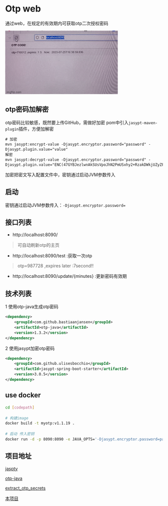 # Otp web
通过web，在规定的有效期内可获取otp二次授权密码

![](/img/demo.gif)

## otp密码加解密
otp密码比较敏感，既然要上传GitHub，需做好加密
pom中引入``jasypt-maven-plugin``插件，方便加解密
```shell
# 加密
mvn jasypt:encrypt-value -Djasypt.encryptor.password="password" -Djasypt.plugin.value="value"
解密
mvn jasypt:decrypt-value -Djasypt.encryptor.password="password" -Djasypt.plugin.value="ENC(47GYBJezlwnAkSUsVpoJhN2PmUSxhy2+RzakDWkjUZyZFCyZc676w3znplmuf/0F)"
```
加密把密文写入配置文件中，密钥通过启动JVM参数传入

## 启动
密钥通过启动JVM参数传入：``-Djasypt.encryptor.password=``


## 接口列表
- http://localhost:8090/ 
> 可自动刷新otp的主页
- http://localhost:8090/test :获取一次otp
> otp=987728 ,expires later :7second!!
- http://localhost:8090/update/{minutes} :更新密码有效期

## 技术列表
1 使用otp-java生成otp密码
```xml
<dependency>
    <groupId>com.github.bastiaanjansen</groupId>
    <artifactId>otp-java</artifactId>
    <version>1.3.2</version>
</dependency>
```

2 使用jasypt加密otp密码
```xml
<dependency>
    <groupId>com.github.ulisesbocchio</groupId>
    <artifactId>jasypt-spring-boot-starter</artifactId>
    <version>3.0.5</version>
</dependency>
```

## use docker
```bash
cd [codepath]

# 构建image
docker build -t myotp:v1.1.19 .

# 启动 传入密钥
docker run -d -p 8090:8090 -e JAVA_OPTS='-Djasypt.encryptor.password=passwd'   --name otp myotp:v1.1.19 
```


## 项目地址

[jaspty](https://github.com/ulisesbocchio/jasypt-spring-boot)

[otp-java](https://github.com/BastiaanJansen/otp-java)

[extract_otp_secrets](https://github.com/scito/extract_otp_secrets)

[本项目](https://github.com/dyq94310/webotpt)